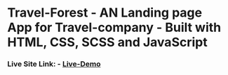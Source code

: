 # Travel-Forest -  AN Landing page App for Travel-company - Built with HTML, CSS, SCSS and JavaScript

### Live Site Link:  - [Live-Demo](https://pathakkar01.github.io/Travel-Forest/)
    

